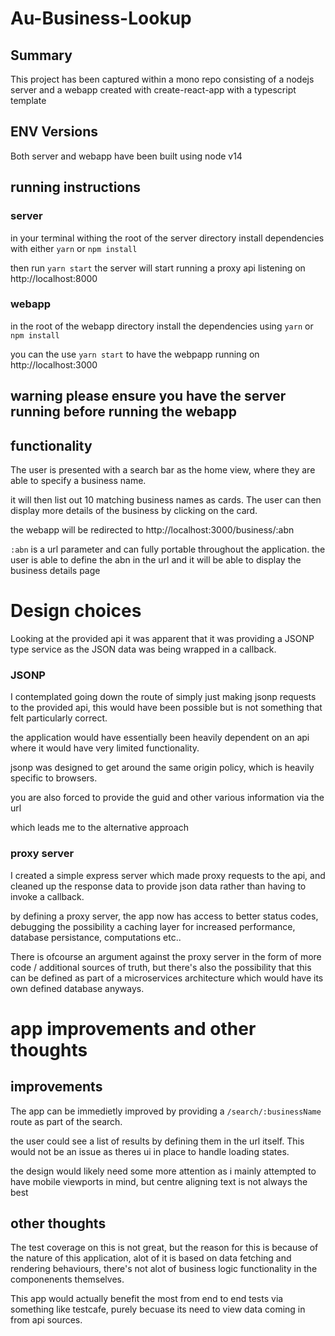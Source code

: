 # Au-Business-Lookup

## Summary

This project has been captured within a mono repo consisting of a nodejs server and a webapp created with create-react-app with a typescript template

## ENV Versions

Both server and webapp have been built using node v14


## running instructions

### server

in your terminal withing the root of the server directory install dependencies with either 
`yarn` or `npm install`

then run 
`yarn start` the server will start running a proxy api listening on http://localhost:8000


### webapp

in the root of the webapp directory
install the dependencies using `yarn` or `npm install`

you can the use `yarn start` to have the webpapp running on http://localhost:3000

## warning please ensure you have the server running before running the webapp

## functionality

The user is presented with a search bar as the home view, where they are able to specify a business name.

it will then list out 10 matching business names as cards. The user can then display more details of the business by clicking on the card.

the webapp will be redirected to http://localhost:3000/business/:abn

`:abn` is a url parameter and can fully portable throughout the application.
the user is able to define the abn in the url and it will be able to display the business details page 


# Design choices

Looking at the provided api it was apparent that it was providing a JSONP type service as the JSON data was being wrapped in a callback.


### JSONP

I contemplated going down the route of simply just making jsonp requests to the provided api, this would have been possible but is not something that felt particularly correct.

the application would have essentially been heavily dependent on an api where it would have very limited functionality. 

jsonp was designed to get around the same origin policy, which is heavily specific to browsers.

you are also forced to provide the guid and other various information via the url

which leads me to the alternative approach


### proxy server

I created a simple express server which made proxy requests to the api, and cleaned up the response data to provide json data rather than having to invoke a callback.

by defining a proxy server, the app now has access to better status codes, debugging the possibility a caching layer for increased performance, database persistance, computations etc..

There is ofcourse an argument against the proxy server in the form of more code / additional sources of truth, but there's also the possibility that this can be defined as part of a microservices architecture which would have its own defined database anyways.

# app improvements and other thoughts

## improvements

The app can be immedietly improved by providing a `/search/:businessName` route as part of the search.

the user could see a list of results by defining them in the url itself. This would not be an issue as theres ui in place to handle loading states.

the design would likely need some more attention as i mainly attempted to have mobile viewports in mind, but centre aligning text is not always the best

## other thoughts

The test coverage on this is not great, but the reason for this is because of the nature of this application, alot of it is based on data fetching and rendering behaviours, there's not alot of business logic functionality in the componenents themselves.

This app would actually benefit the most from end to end tests via something like testcafe, purely becuase its need to view data coming in from api sources.


